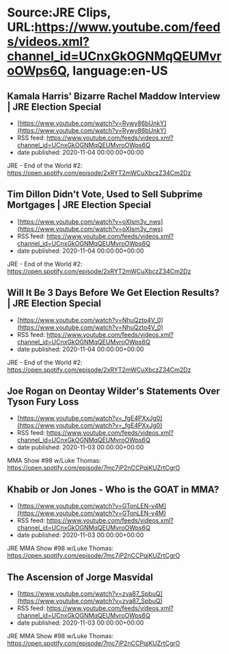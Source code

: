 # Source:JRE Clips, URL:https://www.youtube.com/feeds/videos.xml?channel_id=UCnxGkOGNMqQEUMvroOWps6Q, language:en-US

## Kamala Harris' Bizarre Rachel Maddow Interview | JRE Election Special
 - [https://www.youtube.com/watch?v=Rywy86bUnkY](https://www.youtube.com/watch?v=Rywy86bUnkY)
 - RSS feed: https://www.youtube.com/feeds/videos.xml?channel_id=UCnxGkOGNMqQEUMvroOWps6Q
 - date published: 2020-11-04 00:00:00+00:00

JRE - End of the World #2:
https://open.spotify.com/episode/2xRYT2mWCuXbczZ34Cm2Dz

## Tim Dillon Didn't Vote, Used to Sell Subprime Mortgages | JRE Election Special
 - [https://www.youtube.com/watch?v=oXIsm3y_nws](https://www.youtube.com/watch?v=oXIsm3y_nws)
 - RSS feed: https://www.youtube.com/feeds/videos.xml?channel_id=UCnxGkOGNMqQEUMvroOWps6Q
 - date published: 2020-11-04 00:00:00+00:00

JRE - End of the World #2:
https://open.spotify.com/episode/2xRYT2mWCuXbczZ34Cm2Dz

## Will It Be 3 Days Before We Get Election Results? | JRE Election Special
 - [https://www.youtube.com/watch?v=NhuQzto4V_0](https://www.youtube.com/watch?v=NhuQzto4V_0)
 - RSS feed: https://www.youtube.com/feeds/videos.xml?channel_id=UCnxGkOGNMqQEUMvroOWps6Q
 - date published: 2020-11-04 00:00:00+00:00

JRE - End of the World #2:
https://open.spotify.com/episode/2xRYT2mWCuXbczZ34Cm2Dz

## Joe Rogan on Deontay Wilder's Statements Over Tyson Fury Loss
 - [https://www.youtube.com/watch?v=_fgE4PXxJg0](https://www.youtube.com/watch?v=_fgE4PXxJg0)
 - RSS feed: https://www.youtube.com/feeds/videos.xml?channel_id=UCnxGkOGNMqQEUMvroOWps6Q
 - date published: 2020-11-03 00:00:00+00:00

MMA Show #98 w/Luke Thomas:
https://open.spotify.com/episode/7mc7jP2nCCPqjKUZrtCgrO

## Khabib or Jon Jones - Who is the GOAT in MMA?
 - [https://www.youtube.com/watch?v=GTonLEN-v4M](https://www.youtube.com/watch?v=GTonLEN-v4M)
 - RSS feed: https://www.youtube.com/feeds/videos.xml?channel_id=UCnxGkOGNMqQEUMvroOWps6Q
 - date published: 2020-11-03 00:00:00+00:00

JRE MMA Show #98 w/Luke Thomas:
https://open.spotify.com/episode/7mc7jP2nCCPqjKUZrtCgrO

## The Ascension of Jorge Masvidal
 - [https://www.youtube.com/watch?v=zva87_SpbuQ](https://www.youtube.com/watch?v=zva87_SpbuQ)
 - RSS feed: https://www.youtube.com/feeds/videos.xml?channel_id=UCnxGkOGNMqQEUMvroOWps6Q
 - date published: 2020-11-03 00:00:00+00:00

JRE MMA Show #98 w/Luke Thomas:
https://open.spotify.com/episode/7mc7jP2nCCPqjKUZrtCgrO

